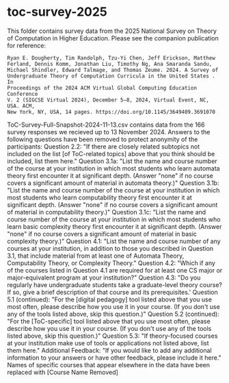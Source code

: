 # toc-survey-2025

This folder contains survey data from the 2025 National Survey on Theory of Computation in Higher Education. Please see the companion publication for reference:

	Ryan E. Dougherty, Tim Randolph, Tzu-Yi Chen, Jeff Erickson, Matthew
	Ferland, Dennis Komm, Jonathan Liu, Timothy Ng, Ana Smaranda Sandu,
	Michael Shindler, Edward Talmage, and Thomas Zeume. 2024. A Survey of
	Undergraduate Theory of Computation Curricula in the United States . In
	Proceedings of the 2024 ACM Virtual Global Computing Education Conference
	V. 2 (SIGCSE Virtual 2024), December 5–8, 2024, Virtual Event, NC, USA. ACM,
	New York, NY, USA, 14 pages. https://doi.org/10.1145/3649409.3691070

ToC-Survey-Full-Snapshot-2024-11-13.csv contains data from the 166 survey responses we recieved up to 13 November 2024. Answers to the following questions have been removed to protect anonymity of the participants:
	Question 2.2: "If there are closely related subtopics not included on the list [of ToC-related topics] above that you think should be included, list them here."
	Question 3.1a: "List the name and course number of the course at your institution in which most students who learn automata theory first encounter it at significant depth. (Answer "none" if no course covers a significant amount of material in automata theory.)"
	Question 3.1b: "List the name and course number of the course at your institution in which most students who learn computability theory first encounter it at significant depth. (Answer "none" if no course covers a significant amount of material in computability theory.)"
	Question 3.1c: "List the name and course number of the course at your institution in which most students who learn basic complexity theory first encounter it at significant depth. (Answer "none" if no course covers a significant amount of material in basic complexity theory.)"
	Question 4.1: "List the name and course number of any courses at your institution, in addition to those you described in Question 3.1, that include material from at least one of Automata Theory, Computability Theory, or Complexity Theory."
	Question 4.2: "Which if any of the courses listed in Question 4.1 are required for at least one CS major or major-equivalent program at your institution?"
	Question 4.3: "Do you regularly have undergraduate students take a graduate-level theory course? If so, give a brief description of that course and its prerequisites.'
	Question 5.1 (continued): "For the [digital pedagogy] tool listed above that you use most often, please describe how you use it in your course. (If you don't use any of the tools listed above, skip this question.)"
	Question 5.2 (continued): "For the [ToC-specific] tool listed above that you use most often, please describe how you use it in your course. (If you don't use any of the tools listed above, skip this question.)"
	Question 5.3: "If theory-focused courses at your institution make use of tools or applications not listed above, list them here."
	Additional Feedback: "If you would like to add any additional information to your answers or have other feedback, please include it here."
	Names of specific courses that appear elsewhere in the data have been replaced with [Course Name Removed]
